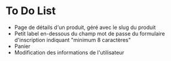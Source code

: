 # To Do List

- Page de détails d'un produit, géré avec le slug du produit
- Petit label en-dessous du champ mot de passe du formulaire d'inscription indiquant "minimum 8 caractères"
- Panier
- Modification des informations de l'utilisateur